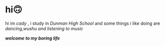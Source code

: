 # hi🙃
hi im _cady_ , i study in _Dunman High School_ and some things i like doing are _dancing,wushu and listening to music_





_**welcome to my boring life**_
